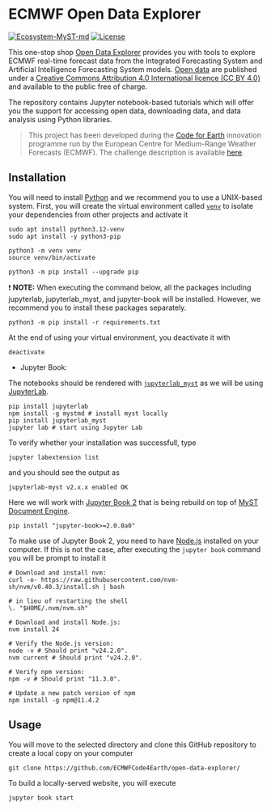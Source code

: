 # ECMWF Open Data Explorer

[![Ecosystem-MyST-md](https://img.shields.io/badge/Ecosystem-MyST-md
)](https://mystmd.org/) [![License](https://img.shields.io/badge/License-Apache_2.0-blue.svg)](https://opensource.org/licenses/Apache-2.0)

This one-stop shop [Open Data Explorer](https://ecmwfcode4earth.github.io/open-data-explorer/) provides you with tools to explore ECMWF real-time forecast data from the Integrated Forecasting System and Artificial Intelligence Forecasting System models. [Open data](https://confluence.ecmwf.int/display/DAC/ECMWF+open+data%3A+real-time+forecasts+from+IFS+and+AIFS) are published under a [Creative Commons Attribution 4.0 International licence (CC BY 4.0)](https://apps.ecmwf.int/datasets/licences/general/) and available to the public free of charge.

The repository contains Jupyter notebook-based tutorials which will offer you the support for accessing open data, downloading data, and data analysis using Python libraries.

> This project has been developed during the [Code for Earth](https://codeforearth.ecmwf.int/) innovation programme run by the European Centre for Medium-Range Weather Forecasts (ECMWF). The challenge description is available [here](https://github.com/ECMWFCode4Earth/Challenges_2025/issues/7).

## Installation
You will need to install [Python](https://www.python.org/downloads/) and we recommend you to use a UNIX-based system. First, you will create the virtual environment called [`venv`](https://docs.python.org/3.12/library/venv.html) to isolate your dependencies from other projects and activate it
```
sudo apt install python3.12-venv
sudo apt install -y python3-pip

python3 -m venv venv 
source venv/bin/activate

python3 -m pip install --upgrade pip
```
❗ **NOTE:** When executing the command below, all the packages including jupyterlab, jupyterlab_myst, and jupyter-book will be installed. However, we recommend you to install these packages separately. 
```
python3 -m pip install -r requirements.txt
```

At the end of using your virtual environment, you deactivate it with
```
deactivate
```

- Jupyter Book: <br>

The notebooks should be rendered with [`jupyterlab_myst`](https://mystmd.org/guide/quickstart-jupyter-lab-myst) as we will be using [JupyterLab](https://jupyterlab.readthedocs.io/en/latest/).
```
pip install jupyterlab
npm install -g mystmd # install myst locally
pip install jupyterlab_myst
jupyter lab # start using Jupyter Lab
```
To verify whether your installation was successfull, type
```
jupyter labextension list
```
and you should see the output as
```
jupyterlab-myst v2.x.x enabled OK
```
Here we will work with [Jupyter Book 2](https://next.jupyterbook.org/) that is being rebuild on top of [MyST Document Engine](https://mystmd.org/).
```
pip install "jupyter-book>=2.0.0a0"
```
To make use of Jupyter Book 2, you need to have [Node.js](https://nodejs.org/en/download) installed on your computer. If this is not the case, after executing the `jupyter book` command you will be prompt to install it
```
# Download and install nvm:
curl -o- https://raw.githubusercontent.com/nvm-sh/nvm/v0.40.3/install.sh | bash

# in lieu of restarting the shell
\. "$HOME/.nvm/nvm.sh"

# Download and install Node.js:
nvm install 24

# Verify the Node.js version:
node -v # Should print "v24.2.0".
nvm current # Should print "v24.2.0".

# Verify npm version:
npm -v # Should print "11.3.0".

# Update a new patch version of npm
npm install -g npm@11.4.2
```

## Usage
You will move to the selected directory and clone this GitHub repository to create a local copy on your computer
```
git clone https://github.com/ECMWFCode4Earth/open-data-explorer/
```
To build a locally-served website, you will execute
```
jupyter book start
```

